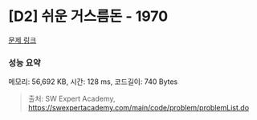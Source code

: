 # [D2] 쉬운 거스름돈 - 1970 

[문제 링크](https://swexpertacademy.com/main/code/problem/problemDetail.do?contestProbId=AV5PsIl6AXIDFAUq) 

### 성능 요약

메모리: 56,692 KB, 시간: 128 ms, 코드길이: 740 Bytes



> 출처: SW Expert Academy, https://swexpertacademy.com/main/code/problem/problemList.do